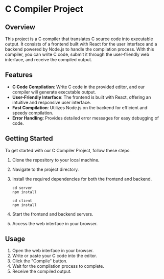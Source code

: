# C Compiler Project

## Overview
This project is a C compiler that translates C source code into executable output. It consists of a frontend built with React for the user interface and a backend powered by Node.js to handle the compilation process. With this compiler, you can write C code, submit it through the user-friendly web interface, and receive the compiled output.

## Features
- **C Code Compilation**: Write C code in the provided editor, and our compiler will generate executable output.
- **User-Friendly Interface**: The frontend is built with React, offering an intuitive and responsive user interface.
- **Fast Compilation**: Utilizes Node.js on the backend for efficient and speedy compilation.
- **Error Handling**: Provides detailed error messages for easy debugging of code.

## Getting Started
To get started with our C Compiler Project, follow these steps:

1. Clone the repository to your local machine.
2. Navigate to the project directory.
3. Install the required dependencies for both the frontend and backend.
   ```
   cd server
   npm install
   ```

     ```
   cd client
   npm install
   ```
5. Start the frontend and backend servers.
6. Access the web interface in your browser.

## Usage
1. Open the web interface in your browser.
2. Write or paste your C code into the editor.
3. Click the "Compile" button.
4. Wait for the compilation process to complete.
5. Receive the compiled output.





